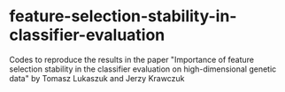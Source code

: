 # feature-selection-stability-in-classifier-evaluation
Codes to reproduce the results in the paper "Importance of feature selection stability in the classifier evaluation on high-dimensional genetic data" by Tomasz Lukaszuk and Jerzy Krawczuk
